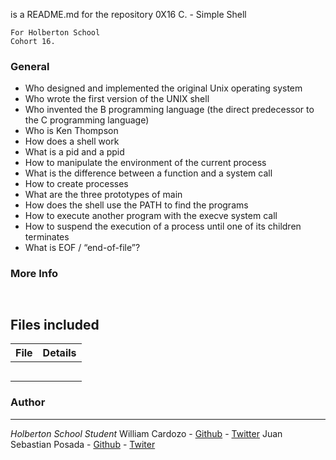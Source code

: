  is a README.md for the repository 0X16 C. - Simple Shell
 ```
 For Holberton School
 Cohort 16.
 ```
 ### General
* Who designed and implemented the original Unix operating system
* Who wrote the first version of the UNIX shell
* Who invented the B programming language (the direct predecessor to the C programming language)
* Who is Ken Thompson
* How does a shell work
* What is a pid and a ppid
* How to manipulate the environment of the current process
* What is the difference between a function and a system call
* How to create processes
* What are the three prototypes of main
* How does the shell use the PATH to find the programs
* How to execute another program with the execve system call
* How to suspend the execution of a process until one of its children terminates
* What is EOF / “end-of-file”?

### More Info


```


```

## Files included

| File                 | Details                                    |
|--------------------- | ------------------------------------------ |
| [](./) |	       |
| [](./) |	       |
| [](./) |	       |
| [](./) |	       |
| [](./) |	       |

### Author
***
*Holberton School Student*
William Cardozo - [Github](https://github.com/William05Cardozo) - [Twitter](https://twitter.com/W_anCardozo)
Juan Sebastian Posada  - [Github](https://github.com/Juansepo13) - [Twiter](https://twitter.com/@JuanSeb35904130)